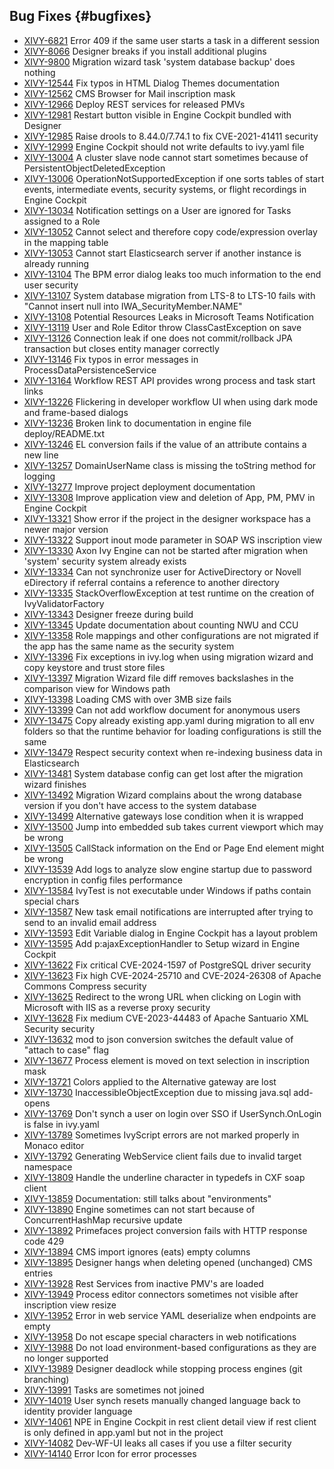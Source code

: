## Bug Fixes {#bugfixes}

* [XIVY-6821](https://1ivy.atlassian.net/browse/XIVY-6821) Error 409 if the same user starts a task in a different session 
* [XIVY-8066](https://1ivy.atlassian.net/browse/XIVY-8066) Designer breaks if you install additional plugins 
* [XIVY-9800](https://1ivy.atlassian.net/browse/XIVY-9800) Migration wizard task 'system database backup' does nothing 
* [XIVY-12544](https://1ivy.atlassian.net/browse/XIVY-12544) Fix typos in HTML Dialog Themes documentation 
* [XIVY-12562](https://1ivy.atlassian.net/browse/XIVY-12562) CMS Browser for Mail inscription mask 
* [XIVY-12966](https://1ivy.atlassian.net/browse/XIVY-12966) Deploy REST services for released PMVs 
* [XIVY-12981](https://1ivy.atlassian.net/browse/XIVY-12981) Restart button visible in Engine Cockpit bundled with Designer 
* [XIVY-12985](https://1ivy.atlassian.net/browse/XIVY-12985) Raise drools to 8.44.0/7.74.1 to fix CVE-2021-41411 <span class="badge badge-pill badge-success badge-security">security</span>
* [XIVY-12999](https://1ivy.atlassian.net/browse/XIVY-12999) Engine Cockpit should not write defaults to ivy.yaml file 
* [XIVY-13004](https://1ivy.atlassian.net/browse/XIVY-13004) A cluster slave node cannot start sometimes because of PersistentObjectDeletedException 
* [XIVY-13006](https://1ivy.atlassian.net/browse/XIVY-13006) OperationNotSupportedException if one sorts tables of start events, intermediate events, security systems, or flight recordings in Engine Cockpit 
* [XIVY-13034](https://1ivy.atlassian.net/browse/XIVY-13034) Notification settings on a User are ignored for Tasks assigned to a Role 
* [XIVY-13052](https://1ivy.atlassian.net/browse/XIVY-13052) Cannot select and therefore copy code/expression overlay in the mapping table 
* [XIVY-13053](https://1ivy.atlassian.net/browse/XIVY-13053) Cannot start Elasticsearch server if another instance is already running 
* [XIVY-13104](https://1ivy.atlassian.net/browse/XIVY-13104) The BPM error dialog leaks too much information to the end user <span class="badge badge-pill badge-success badge-security">security</span>
* [XIVY-13107](https://1ivy.atlassian.net/browse/XIVY-13107) System database migration from LTS-8 to LTS-10 fails with "Cannot insert null into IWA_SecurityMember.NAME" 
* [XIVY-13108](https://1ivy.atlassian.net/browse/XIVY-13108) Potential Resources Leaks in Microsoft Teams Notification 
* [XIVY-13119](https://1ivy.atlassian.net/browse/XIVY-13119) User and Role Editor throw ClassCastException on save 
* [XIVY-13126](https://1ivy.atlassian.net/browse/XIVY-13126) Connection leak if one does not commit/rollback JPA transaction but closes entity manager correctly 
* [XIVY-13146](https://1ivy.atlassian.net/browse/XIVY-13146) Fix typos in error messages in ProcessDataPersistenceService 
* [XIVY-13164](https://1ivy.atlassian.net/browse/XIVY-13164) Workflow REST API provides wrong process and task start links 
* [XIVY-13226](https://1ivy.atlassian.net/browse/XIVY-13226) Flickering in developer workflow UI when using dark mode and frame-based dialogs 
* [XIVY-13236](https://1ivy.atlassian.net/browse/XIVY-13236) Broken link to documentation in engine file deploy/README.txt 
* [XIVY-13246](https://1ivy.atlassian.net/browse/XIVY-13246) EL conversion fails if the value of an attribute contains a new line 
* [XIVY-13257](https://1ivy.atlassian.net/browse/XIVY-13257) DomainUserName class is missing the toString method for logging 
* [XIVY-13277](https://1ivy.atlassian.net/browse/XIVY-13277) Improve project deployment documentation 
* [XIVY-13308](https://1ivy.atlassian.net/browse/XIVY-13308) Improve application view and deletion of App, PM, PMV in Engine Cockpit 
* [XIVY-13321](https://1ivy.atlassian.net/browse/XIVY-13321) Show error if the project in the designer workspace has a newer major version 
* [XIVY-13322](https://1ivy.atlassian.net/browse/XIVY-13322) Support inout mode parameter in SOAP WS inscription view 
* [XIVY-13330](https://1ivy.atlassian.net/browse/XIVY-13330) Axon Ivy Engine can not be started after migration when 'system' security system already exists 
* [XIVY-13334](https://1ivy.atlassian.net/browse/XIVY-13334) Can not synchronize user for ActiveDirectory or Novell eDirectory if referral contains a reference to another directory 
* [XIVY-13335](https://1ivy.atlassian.net/browse/XIVY-13335) StackOverflowException at test runtime on the creation of IvyValidatorFactory 
* [XIVY-13343](https://1ivy.atlassian.net/browse/XIVY-13343) Designer freeze during build 
* [XIVY-13345](https://1ivy.atlassian.net/browse/XIVY-13345) Update documentation about counting NWU and CCU 
* [XIVY-13358](https://1ivy.atlassian.net/browse/XIVY-13358) Role mappings and other configurations are not migrated if the app has the same name as the security system 
* [XIVY-13396](https://1ivy.atlassian.net/browse/XIVY-13396) Fix exceptions in ivy.log when using migration wizard and copy keystore and trust store files 
* [XIVY-13397](https://1ivy.atlassian.net/browse/XIVY-13397) Migration Wizard file diff removes backslashes in the comparison view for Windows path 
* [XIVY-13398](https://1ivy.atlassian.net/browse/XIVY-13398) Loading CMS with over 3MB size fails 
* [XIVY-13399](https://1ivy.atlassian.net/browse/XIVY-13399) Can not add workflow document for anonymous users 
* [XIVY-13475](https://1ivy.atlassian.net/browse/XIVY-13475) Copy already existing app.yaml during migration to all env folders so that the runtime behavior for loading configurations is still the same 
* [XIVY-13479](https://1ivy.atlassian.net/browse/XIVY-13479) Respect security context when re-indexing business data in Elasticsearch 
* [XIVY-13481](https://1ivy.atlassian.net/browse/XIVY-13481) System database config can get lost after the migration wizard finishes 
* [XIVY-13492](https://1ivy.atlassian.net/browse/XIVY-13492) Migration Wizard complains about the wrong database version if you don't have access to the system database 
* [XIVY-13499](https://1ivy.atlassian.net/browse/XIVY-13499) Alternative gateways lose condition when it is wrapped 
* [XIVY-13500](https://1ivy.atlassian.net/browse/XIVY-13500) Jump into embedded sub takes current viewport which may be wrong 
* [XIVY-13505](https://1ivy.atlassian.net/browse/XIVY-13505) CallStack information on the End or Page End element might be wrong 
* [XIVY-13539](https://1ivy.atlassian.net/browse/XIVY-13539) Add logs to analyze slow engine startup due to password encryption in config files <span class="badge badge-pill badge-success badge-performance">performance</span>
* [XIVY-13584](https://1ivy.atlassian.net/browse/XIVY-13584) IvyTest is not executable under Windows if paths contain special chars 
* [XIVY-13587](https://1ivy.atlassian.net/browse/XIVY-13587) New task email notifications are interrupted after trying to send to an invalid email address 
* [XIVY-13593](https://1ivy.atlassian.net/browse/XIVY-13593) Edit Variable dialog in Engine Cockpit has a layout problem 
* [XIVY-13595](https://1ivy.atlassian.net/browse/XIVY-13595) Add p:ajaxExceptionHandler to Setup wizard in Engine Cockpit 
* [XIVY-13622](https://1ivy.atlassian.net/browse/XIVY-13622) Fix critical CVE-2024-1597 of PostgreSQL driver <span class="badge badge-pill badge-success badge-security">security</span>
* [XIVY-13623](https://1ivy.atlassian.net/browse/XIVY-13623) Fix high CVE-2024-25710 and CVE-2024-26308 of Apache Commons Compress <span class="badge badge-pill badge-success badge-security">security</span>
* [XIVY-13625](https://1ivy.atlassian.net/browse/XIVY-13625) Redirect to the wrong URL when clicking on Login with Microsoft with IIS as a reverse proxy <span class="badge badge-pill badge-success badge-security">security</span>
* [XIVY-13628](https://1ivy.atlassian.net/browse/XIVY-13628) Fix medium CVE-2023-44483 of Apache Santuario XML Security <span class="badge badge-pill badge-success badge-security">security</span>
* [XIVY-13632](https://1ivy.atlassian.net/browse/XIVY-13632) mod to json conversion switches the default value of "attach to case" flag  
* [XIVY-13677](https://1ivy.atlassian.net/browse/XIVY-13677) Process element is moved on text selection in inscription mask 
* [XIVY-13721](https://1ivy.atlassian.net/browse/XIVY-13721) Colors applied to the Alternative gateway are lost 
* [XIVY-13730](https://1ivy.atlassian.net/browse/XIVY-13730) InaccessibleObjectException due to missing java.sql add-opens 
* [XIVY-13769](https://1ivy.atlassian.net/browse/XIVY-13769) Don't synch a user on login over SSO if UserSynch.OnLogin is false in ivy.yaml 
* [XIVY-13789](https://1ivy.atlassian.net/browse/XIVY-13789) Sometimes IvyScript errors are not marked properly in Monaco editor 
* [XIVY-13792](https://1ivy.atlassian.net/browse/XIVY-13792) Generating WebService client fails due to invalid target namespace 
* [XIVY-13809](https://1ivy.atlassian.net/browse/XIVY-13809) Handle the underline character in typedefs in CXF soap client 
* [XIVY-13859](https://1ivy.atlassian.net/browse/XIVY-13859) Documentation: still talks about "environments" 
* [XIVY-13890](https://1ivy.atlassian.net/browse/XIVY-13890) Engine sometimes can not start because of ConcurrentHashMap recursive update 
* [XIVY-13892](https://1ivy.atlassian.net/browse/XIVY-13892) Primefaces project conversion fails with HTTP response code 429 
* [XIVY-13894](https://1ivy.atlassian.net/browse/XIVY-13894) CMS import ignores (eats) empty columns  
* [XIVY-13895](https://1ivy.atlassian.net/browse/XIVY-13895) Designer hangs when deleting opened (unchanged) CMS entries 
* [XIVY-13928](https://1ivy.atlassian.net/browse/XIVY-13928) Rest Services from inactive PMV's are loaded 
* [XIVY-13949](https://1ivy.atlassian.net/browse/XIVY-13949) Process editor connectors sometimes not visible after inscription view resize 
* [XIVY-13952](https://1ivy.atlassian.net/browse/XIVY-13952) Error in web service YAML deserialize when endpoints are empty 
* [XIVY-13958](https://1ivy.atlassian.net/browse/XIVY-13958) Do not escape special characters in web notifications 
* [XIVY-13988](https://1ivy.atlassian.net/browse/XIVY-13988) Do not load environment-based configurations as they are no longer supported 
* [XIVY-13989](https://1ivy.atlassian.net/browse/XIVY-13989) Designer deadlock while stopping process engines (git branching) 
* [XIVY-13991](https://1ivy.atlassian.net/browse/XIVY-13991) Tasks are sometimes not joined 
* [XIVY-14019](https://1ivy.atlassian.net/browse/XIVY-14019) User synch resets manually changed language back to identity provider language 
* [XIVY-14061](https://1ivy.atlassian.net/browse/XIVY-14061) NPE in Engine Cockpit in rest client detail view if rest client is only defined in app.yaml but not in the project 
* [XIVY-14082](https://1ivy.atlassian.net/browse/XIVY-14082) Dev-WF-UI leaks all cases if you use a filter <span class="badge badge-pill badge-success badge-security">security</span>
* [XIVY-14140](https://1ivy.atlassian.net/browse/XIVY-14140) Error Icon for error processes 